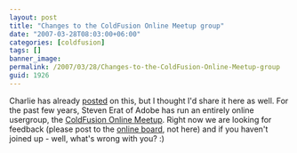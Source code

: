 ```yaml
---
layout: post
title: "Changes to the ColdFusion Online Meetup group"
date: "2007-03-28T08:03:00+06:00"
categories: [coldfusion]
tags: []
banner_image: 
permalink: /2007/03/28/Changes-to-the-ColdFusion-Online-Meetup-group
guid: 1926
---
```


Charlie has already <a href="http://carehart.org/blog/client/index.cfm/2007/3/28/cf_online_meetup_group_leadership">posted</a> on this, but I thought I'd share it here as well. For the past few years, Steven Erat of Adobe has run an entirely online usergroup, the <a href="http://coldfusion.meetup.com/17/?track=i3/mu_laqocqeilq">ColdFusion Online Meetup</a>. Right now we are looking for feedback (please post to the <a href="http://coldfusion.meetup.com/17/messages/">online board</a>, not here) and if you haven't joined up - well, what's wrong with you? :)
